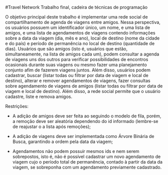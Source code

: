 #Travel Network
Trabalho final, cadeira de técnicas de programação

O objetivo principal deste trabalho é implementar uma rede social de compartilhamento de agenda de viagens entre amigos. Nessa perspectiva, os usuários possuem um identificador único, um nome, e uma lista de amigos, e uma lista de agendamentos de viagens contendo informações sobre a data da viagem (dia, mês e ano), local de destino (nome da cidade e do país) e período de permanência no local de destino (quantidade de dias). Usuários que são amigos (isto é, usuários que estão, simultaneamente, na lista de amigos cada um), podem consultar a agenda de viagens uns dos outros para verificar possibilidades de encontros ocasionais durante suas viagens ou mesmo fazer uma planejamento conjunto afim de fazerem viagens juntos. Além disso, usuários podem cadastrar, buscar (listar todas ou filtrar por data de viagem e local de destino), alterar e remover agendamentos de viagens, fazer consultas sobre agendamento de viagens de amigos (listar todas ou filtrar por data de viagem e local de destino). Além disso, a rede social permite que o usuário cadastre, liste e remova amigos.


Restrições:

- A adição de amigos deve ser feita ao seguindo o modelo de fila, porém, a remoção deve ser aleatória dependendo do id informado (lembre-se de reajustar o a lista após remoções);

- A adição de viagens deve ser implementada como Árvore Binária de Busca, garantindo a ordem pela data da viagem;

- Agendamentos não podem possuir mesmos ids e nem serem sobrepostos, isto é, não é possível cadastrar um novo agendamento de viagem cujo o período total de permanência, contado à partir da data da viagem, se sobreponha com um agendamento previamente cadastrado.
